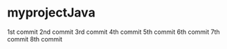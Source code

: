 # myprojectJava

1st commit
2nd commit
3rd commit
4th commit
5th commit
6th commit
7th commit
8th commit
